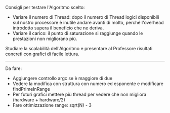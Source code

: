 Consigli per testare l'Algoritmo scelto:

- Variare il numero di Thread: dopo il numero di Thread logici disponibili sul nostro processore è inutile andare avanti di molto, perché l'overhead introdotto supera il beneficio che ne deriva.
- Variare il carico: il punto di saturazione si raggiunge quando le prestazioni non migliorano più.

Studiare la scalabilità dell'Algoritmo e presentare al Professore risultati concreti con grafici di facile lettura.

---

Da fare:

- Aggiungere controllo argc se è maggiore di due
- Vedere la modifica con struttura con numero ed esponente e modificare findPrimeInRange
- Per futuri grafici mettere più thread per vedere che non migliora (hardware + hardware/2)
- Fare ottimizzazione range: sqrt(N) - 3